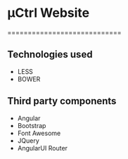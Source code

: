 # µCtrl Website
============================

## Technologies used
* LESS
* BOWER

## Third party components
* Angular
* Bootstrap
* Font Awesome
* JQuery
* AngularUI Router